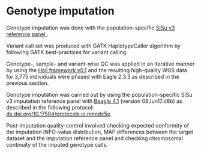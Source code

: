 # Genotype imputation

Genotype imputation was done with the population-specific [SISu v3 reference panel ](sisu-reference-panel.md).

Variant call set was produced with GATK HaplotypeCaller algorithm by following GATK best-practices for variant calling.

Genotype-, sample- and variant-wise QC was applied in an iterative manner by using the [Hail framework v0.1](https://github.com/hail-is/hail) and the resulting high-quality WGS data for 3,775 individuals were phased with Eagle 2.3.5 as described in the previous section.

Genotype imputation was carried out by using the population-specific SISu v3 imputation reference panel with [Beagle 4.1](https://faculty.washington.edu/browning/beagle/b4_1.html) \(version 08Jun17.d8b\) as described in the following protocol: [dx.doi.org/10.17504/protocols.io.nmndc5e](https://dx.doi.org/10.17504/protocols.io.nmndc5e).

Post-imputation quality-control involved checking expected conformity of the imputation INFO-value distribution, MAF differences between the target dataset and the imputation reference panel and checking chromosomal continuity of the imputed genotype calls.


